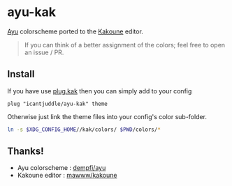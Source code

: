 # ayu-kak
[Ayu](https://github.com/dempfi/ayu) colorscheme ported to the [Kakoune](https://github.com/mawww/kakoune) editor.

> If you can think of a better assignment of the colors; feel free to open an issue / PR.

## Install
If you have use [plug.kak](https://github.com/andreyorst/plug.kak) then you can simply add to your config 

```
plug "icantjuddle/ayu-kak" theme
```

Otherwise just link the theme files into your config's color sub-folder.

```bash
ln -s $XDG_CONFIG_HOME//kak/colors/ $PWD/colors/*
```

## Thanks!
- Ayu colorscheme : [dempfi/ayu](https://github.com/dempfi/ayu)
- Kakoune editor : [mawww/kakoune](ihttps://github.com/mawww/kakoune)
